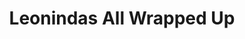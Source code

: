 ---
title: "Leonindas All Wrapped Up"
url: /heathfield/leonindas-all-wrapped-up/
shop: chocolate
---